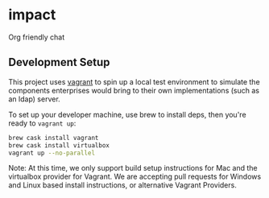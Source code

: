 # impact

Org friendly chat

## Development Setup

This project uses [vagrant](vagrantup.com) to spin up a local test environment to simulate the
components enterprises would bring to their own implementations (such as an ldap)
server.

To set up your developer machine, use brew to install deps, then you're ready to
`vagrant up`:

```bash
brew cask install vagrant
brew cask install virtualbox
vagrant up --no-parallel
```

Note: At this time, we only support build setup instructions for Mac and the
virtualbox provider for Vagrant. We are accepting pull requests for Windows and
Linux based install instructions, or alternative Vagrant Providers.

